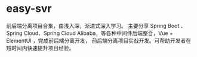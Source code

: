 # easy-svr
前后端分离项目合集，由浅入深，渐进式深入学习。 主要分享 Spring Boot 、Spring Cloud、Spring Cloud Alibaba，等各种中间件后端整合，Vue + ElementUI ，完成前后端分离开发， 前后端分离项目实战开发。可帮助开发者在短时间内快速提升项目经验。
